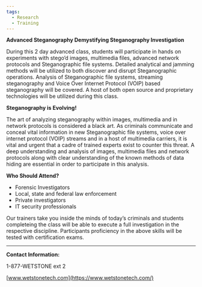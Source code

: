```yaml
---
tags:
  - Research
  - Training
---
```

**Advanced Steganography Demystifying Steganography Investigation**

During this 2 day advanced class, students will participate in hands on
experiments with stego’d images, multimedia files, advanced network
protocols and Steganographic file systems. Detailed analytical and
jamming methods will be utilized to both discover and disrupt
Steganographic operations. Analysis of Steganographic file systems,
streaming steganography and Voice Over Internet Protocol (VOIP) based
steganography will be covered. A host of both open source and
proprietary technologies will be utilized during this class.

**Steganography is Evolving!**

The art of analyzing steganography within images, multimedia and in
network protocols is considered a black art. As criminals communicate
and conceal vital information in new Steganographic file systems, voice
over internet protocol (VOIP) streams and in a host of multimedia
carriers, it is vital and urgent that a cadre of trained experts exist
to counter this threat. A deep understanding and analysis of images,
multimedia files and network protocols along with clear understanding of
the known methods of data hiding are essential in order to participate
in this analysis.

**Who Should Attend?**

* Forensic Investigators
* Local, state and federal law enforcement
* Private investigators
* IT security professionals

Our trainers take you inside the minds of today’s criminals and students
completeing the class will be able to execute a full investigation in
the respective discipline. Participants proficiency in the above skills
will be tested with certification exams.

------------------------------------------------------------------------

**Contact Information:**

1-877-WETSTONE ext 2

[www.wetstonetech.com](https://www.wetstonetech.com/)
